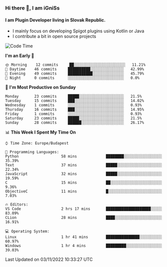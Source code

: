 ### Hi there 👋, I am iGniSs

#### I am Plugin Developer living in Slovak Republic.
- I mainly focus on developing Spigot plugins using Kotlin or Java
- I contribute a bit in open source projects

<!--START_SECTION:waka-->
![Code Time](http://img.shields.io/badge/Code%20Time-945%20hrs%2055%20mins-blue)

**I'm an Early 🐤** 

```text
🌞 Morning    12 commits     ██░░░░░░░░░░░░░░░░░░░░░░░   11.21% 
🌆 Daytime    46 commits     ██████████░░░░░░░░░░░░░░░   42.99% 
🌃 Evening    49 commits     ███████████░░░░░░░░░░░░░░   45.79% 
🌙 Night      0 commits      ░░░░░░░░░░░░░░░░░░░░░░░░░   0.0%

```
📅 **I'm Most Productive on Sunday** 

```text
Monday       23 commits     █████░░░░░░░░░░░░░░░░░░░░   21.5% 
Tuesday      15 commits     ███░░░░░░░░░░░░░░░░░░░░░░   14.02% 
Wednesday    1 commits      ░░░░░░░░░░░░░░░░░░░░░░░░░   0.93% 
Thursday     16 commits     ███░░░░░░░░░░░░░░░░░░░░░░   14.95% 
Friday       1 commits      ░░░░░░░░░░░░░░░░░░░░░░░░░   0.93% 
Saturday     23 commits     █████░░░░░░░░░░░░░░░░░░░░   21.5% 
Sunday       28 commits     ██████░░░░░░░░░░░░░░░░░░░   26.17%

```


📊 **This Week I Spent My Time On** 

```text
⌚︎ Time Zone: Europe/Budapest

💬 Programming Languages: 
Python                   58 mins             ████████░░░░░░░░░░░░░░░░░   35.39% 
Text                     37 mins             █████░░░░░░░░░░░░░░░░░░░░   22.34% 
JavaScript               32 mins             █████░░░░░░░░░░░░░░░░░░░░   19.59% 
C                        15 mins             ██░░░░░░░░░░░░░░░░░░░░░░░   9.36% 
ObjectiveC               11 mins             █░░░░░░░░░░░░░░░░░░░░░░░░   7.03%

🔥 Editors: 
VS Code                  2 hrs 17 mins       ████████████████████░░░░░   83.09% 
CLion                    28 mins             ████░░░░░░░░░░░░░░░░░░░░░   16.91%

💻 Operating System: 
Linux                    1 hr 41 mins        ███████████████░░░░░░░░░░   60.97% 
Windows                  1 hr 4 mins         █████████░░░░░░░░░░░░░░░░   39.03%

```


 Last Updated on 03/11/2022 10:33:27 UTC
<!--END_SECTION:waka-->